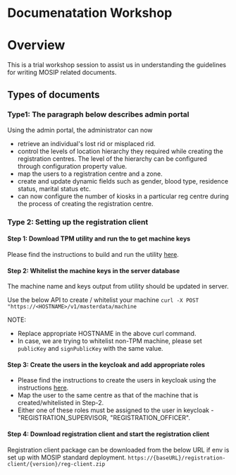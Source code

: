 # Documenatation Workshop 

# Overview
This is a trial workshop session to assist us in understanding the guidelines for writing MOSIP related documents.

## Types of documents

### Type1: The paragraph below describes admin portal

Using the admin portal, the administrator can now 
* retrieve an individual's lost rid or misplaced rid. 
* control the levels of location hierarchy they required while creating the registration centres. The level of the hierarchy can be configured through configuration property value.
* map the users to a registration centre and a zone.
* create and update dynamic fields such as gender, blood type, residence status, marital status etc.
* can now configure the number of kiosks in a particular reg centre during the process of creating the registration centre.

### Type 2: Setting up the registration client

#### Step 1: Download TPM utility and run the to get machine keys
Please find the instructions to build and run the utility [here](https://github.com/mosip/mosip-infra/blob/develop/deployment/sandbox-v2/utils/tpm/key_extractor/README.md).

#### Step 2: Whitelist the machine keys in the server database
The machine name and keys output from utility should be updated in server.

Use the below API to create / whitelist your machine
`curl -X POST "https://<HOSTNAME>/v1/masterdata/machine`

NOTE: 
* Replace appropriate HOSTNAME in the above curl command.
* In case, we are trying to whitelist non-TPM machine, please set `publicKey` and `signPublicKey` with the same value.

#### Step 3: Create the users in the keycloak and add appropriate roles
* Please find the instructions to create the users in keycloak using the instructions [here](https://www.appsdeveloperblog.com/keycloak-creating-a-new-user/).
* Map the user to the same centre as that of the machine that is created/whitelisted in Step-2.
* Either one of these roles must be assigned to the user in keycloak - "REGISTRATION_SUPERVISOR, "REGISTRATION_OFFICER".

#### Step 4: Download registration client and start the registration client
Registration client package can be downloaded from the below URL if env is set up with MOSIP standard deployment.
`https://{baseURL}/registration-client/{version}/reg-client.zip`
  
